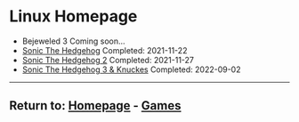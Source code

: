 # Linux Homepage

- Bejeweled 3 Coming soon...
- [Sonic The Hedgehog](/Games/Linux/SonicTheHedgehog) Completed: 2021-11-22
- [Sonic The Hedgehog 2](/Games/Linux/SonicTheHedgehog2) Completed: 2021-11-27
- [Sonic The Hedgehog 3 & Knuckes](/Games/Linux/SonicTheHedgehog3%26Knuckles) Completed: 2022-09-02

* * *
## Return to: [Homepage](/Home) - [Games](/Games/Home)